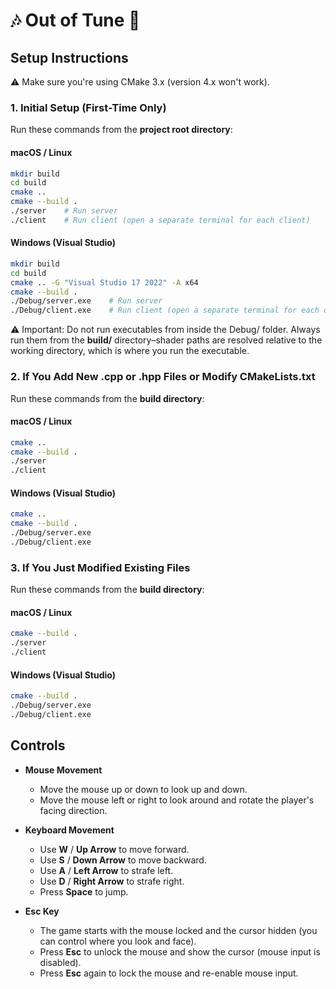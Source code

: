 # 🎶 Out of Tune 🎼

## Setup Instructions

⚠️ Make sure you're using CMake 3.x (version 4.x won't work).

### 1. Initial Setup (First-Time Only)

Run these commands from the **project root directory**:

#### macOS / Linux

```bash
mkdir build
cd build
cmake ..
cmake --build .
./server    # Run server
./client    # Run client (open a separate terminal for each client)
```

#### Windows (Visual Studio)

```bash
mkdir build
cd build
cmake .. -G "Visual Studio 17 2022" -A x64
cmake --build .
./Debug/server.exe    # Run server
./Debug/client.exe    # Run client (open a separate terminal for each client)
```

⚠️ Important: Do not run executables from inside the Debug/ folder. Always run them from the **build/** directory–shader paths are resolved relative to the working directory, which is where you run the executable.

### 2. If You Add New .cpp or .hpp Files or Modify CMakeLists.txt

Run these commands from the **build directory**:

#### macOS / Linux

```bash
cmake ..
cmake --build .
./server
./client
```

#### Windows (Visual Studio)

```bash
cmake ..
cmake --build .
./Debug/server.exe
./Debug/client.exe
```

### 3. If You Just Modified Existing Files

Run these commands from the **build directory**:

#### macOS / Linux

```bash
cmake --build .
./server
./client
```

#### Windows (Visual Studio)

```bash
cmake --build .
./Debug/server.exe
./Debug/client.exe
```

## Controls

- **Mouse Movement**

  - Move the mouse up or down to look up and down.
  - Move the mouse left or right to look around and rotate the player's facing direction.

- **Keyboard Movement**

  - Use **W** / **Up Arrow** to move forward.
  - Use **S** / **Down Arrow** to move backward.
  - Use **A** / **Left Arrow** to strafe left.
  - Use **D** / **Right Arrow** to strafe right.
  - Press **Space** to jump.

- **Esc Key**
  - The game starts with the mouse locked and the cursor hidden (you can control where you look and face).
  - Press **Esc** to unlock the mouse and show the cursor (mouse input is disabled).
  - Press **Esc** again to lock the mouse and re-enable mouse input.
